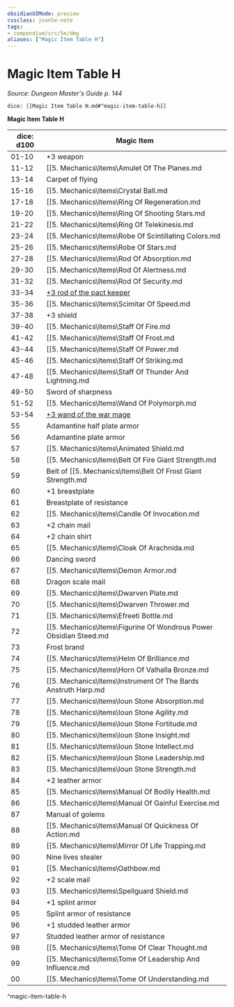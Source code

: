 ```yaml
---
obsidianUIMode: preview
cssclass: json5e-note
tags:
- compendium/src/5e/dmg
aliases: ["Magic Item Table H"]
---
```

# Magic Item Table H
*Source: Dungeon Master's Guide p. 144* 

`dice: [[Magic Item Table H.md#^magic-item-table-h]]`

**Magic Item Table H**

| dice: d100 | Magic Item |
|------------|------------|
| 01-10 | +3 weapon |
| 11-12 | [[5. Mechanics\Items\Amulet Of The Planes.md|Amulet of the planes]] |
| 13-14 | Carpet of flying |
| 15-16 | [[5. Mechanics\Items\Crystal Ball.md|Crystal ball]] |
| 17-18 | [[5. Mechanics\Items\Ring Of Regeneration.md|Ring of regeneration]] |
| 19-20 | [[5. Mechanics\Items\Ring Of Shooting Stars.md|Ring of shooting stars]] |
| 21-22 | [[5. Mechanics\Items\Ring Of Telekinesis.md|Ring of telekinesis]] |
| 23-24 | [[5. Mechanics\Items\Robe Of Scintillating Colors.md|Robe of scintillating colors]] |
| 25-26 | [[5. Mechanics\Items\Robe Of Stars.md|Robe of stars]] |
| 27-28 | [[5. Mechanics\Items\Rod Of Absorption.md|Rod of absorption]] |
| 29-30 | [[5. Mechanics\Items\Rod Of Alertness.md|Rod of alertness]] |
| 31-32 | [[5. Mechanics\Items\Rod Of Security.md|Rod of security]] |
| 33-34 | [+3 rod of the pact keeper](compendium/items/3-rod-of-the-pact-keeper.md) |
| 35-36 | [[5. Mechanics\Items\Scimitar Of Speed.md|Scimitar of speed]] |
| 37-38 | +3 shield |
| 39-40 | [[5. Mechanics\Items\Staff Of Fire.md|Staff of fire]] |
| 41-42 | [[5. Mechanics\Items\Staff Of Frost.md|Staff of frost]] |
| 43-44 | [[5. Mechanics\Items\Staff Of Power.md|Staff of power]] |
| 45-46 | [[5. Mechanics\Items\Staff Of Striking.md|Staff of striking]] |
| 47-48 | [[5. Mechanics\Items\Staff Of Thunder And Lightning.md|Staff of thunder and lightning]] |
| 49-50 | Sword of sharpness |
| 51-52 | [[5. Mechanics\Items\Wand Of Polymorph.md|Wand of polymorph]] |
| 53-54 | [+3 wand of the war mage](compendium/items/3-wand-of-the-war-mage.md) |
| 55 | Adamantine half plate armor |
| 56 | Adamantine plate armor |
| 57 | [[5. Mechanics\Items\Animated Shield.md|Animated shield]] |
| 58 | [[5. Mechanics\Items\Belt Of Fire Giant Strength.md|Belt of fire giant strength]] |
| 59 | Belt of [[5. Mechanics\Items\Belt Of Frost Giant Strength.md|Frost]] or [[5. Mechanics\Items\Belt Of Stone Giant Strength.md|Stone]] giant strength |
| 60 | +1 breastplate |
| 61 | Breastplate of resistance |
| 62 | [[5. Mechanics\Items\Candle Of Invocation.md|Candle of invocation]] |
| 63 | +2 chain mail |
| 64 | +2 chain shirt |
| 65 | [[5. Mechanics\Items\Cloak Of Arachnida.md|Cloak of arachnida]] |
| 66 | Dancing sword |
| 67 | [[5. Mechanics\Items\Demon Armor.md|Demon armor]] |
| 68 | Dragon scale mail |
| 69 | [[5. Mechanics\Items\Dwarven Plate.md|Dwarven plate]] |
| 70 | [[5. Mechanics\Items\Dwarven Thrower.md|Dwarven thrower]] |
| 71 | [[5. Mechanics\Items\Efreeti Bottle.md|Efreeti bottle]] |
| 72 | [[5. Mechanics\Items\Figurine Of Wondrous Power Obsidian Steed.md|Figurine of wondrous power, obsidian steed]] |
| 73 | Frost brand |
| 74 | [[5. Mechanics\Items\Helm Of Brilliance.md|Helm of brilliance]] |
| 75 | [[5. Mechanics\Items\Horn Of Valhalla Bronze.md|Horn of valhalla, bronze]] |
| 76 | [[5. Mechanics\Items\Instrument Of The Bards Anstruth Harp.md|Instrument of the bards, anstruth harp]] |
| 77 | [[5. Mechanics\Items\Ioun Stone Absorption.md|Ioun stone, absorption]] |
| 78 | [[5. Mechanics\Items\Ioun Stone Agility.md|Ioun stone, agility]] |
| 79 | [[5. Mechanics\Items\Ioun Stone Fortitude.md|Ioun stone, fortitude]] |
| 80 | [[5. Mechanics\Items\Ioun Stone Insight.md|Ioun stone, insight]] |
| 81 | [[5. Mechanics\Items\Ioun Stone Intellect.md|Ioun stone, intellect]] |
| 82 | [[5. Mechanics\Items\Ioun Stone Leadership.md|Ioun stone, leadership]] |
| 83 | [[5. Mechanics\Items\Ioun Stone Strength.md|Ioun stone, strength]] |
| 84 | +2 leather armor |
| 85 | [[5. Mechanics\Items\Manual Of Bodily Health.md|Manual of bodily health]] |
| 86 | [[5. Mechanics\Items\Manual Of Gainful Exercise.md|Manual of gainful exercise]] |
| 87 | Manual of golems |
| 88 | [[5. Mechanics\Items\Manual Of Quickness Of Action.md|Manual of quickness of action]] |
| 89 | [[5. Mechanics\Items\Mirror Of Life Trapping.md|Mirror of life trapping]] |
| 90 | Nine lives stealer |
| 91 | [[5. Mechanics\Items\Oathbow.md|Oathbow]] |
| 92 | +2 scale mail |
| 93 | [[5. Mechanics\Items\Spellguard Shield.md|Spellguard shield]] |
| 94 | +1 splint armor |
| 95 | Splint armor of resistance |
| 96 | +1 studded leather armor |
| 97 | Studded leather armor of resistance |
| 98 | [[5. Mechanics\Items\Tome Of Clear Thought.md|Tome of clear thought]] |
| 99 | [[5. Mechanics\Items\Tome Of Leadership And Influence.md|Tome of leadership and influence]] |
| 00 | [[5. Mechanics\Items\Tome Of Understanding.md|Tome of understanding]] |
^magic-item-table-h